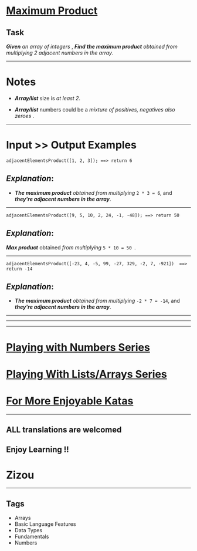 # [Maximum Product ](https://www.codewars.com/kata/5a4138acf28b82aa43000117)

## Task

**_Given_** _an array of integers_ , **_Find_** **_the maximum product_** _obtained from multiplying 2 adjacent numbers in the array_.

---

# Notes

- **_Array/list_** size is _at least 2_.

- **_Array/list_** numbers could be a _mixture of positives, negatives also zeroes_ .

---

# Input >> Output Examples

```
adjacentElementsProduct([1, 2, 3]); ==> return 6
```

## **_Explanation_**:

- **_The maximum product_** _obtained from multiplying_ `2 * 3 = 6`, and **_they're adjacent numbers in the array_**.

---

```
adjacentElementsProduct([9, 5, 10, 2, 24, -1, -48]); ==> return 50
```

## **_Explanation_**:

**_Max product_** obtained _from multiplying_ `5 * 10 = 50 `.

---

```
adjacentElementsProduct([-23, 4, -5, 99, -27, 329, -2, 7, -921])  ==>  return -14
```

## **_Explanation_**:

- **_The maximum product_** _obtained from multiplying_ `-2 * 7 = -14`, and **_they're adjacent numbers in the array_**.

---

---

---

# [Playing with Numbers Series](https://www.codewars.com/collections/playing-with-numbers)

# [Playing With Lists/Arrays Series](https://www.codewars.com/collections/playing-with-lists-slash-arrays)

# [For More Enjoyable Katas](http://www.codewars.com/users/MrZizoScream/authored)

---

## ALL translations are welcomed

## Enjoy Learning !!

# Zizou

---

## Tags

- Arrays
- Basic Language Features
- Data Types
- Fundamentals
- Numbers
